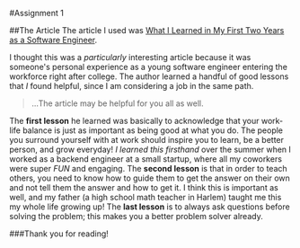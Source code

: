 #Assignment 1

##The Article
The article I used was [What I Learned in My First Two Years as a Software Engineer](https://blog.usejournal.com/what-i-learned-in-my-first-two-years-as-a-software-engineer-4e374fdcf0fd).

I thought this was a *particularly* interesting article because it was someone's personal experience as a young software engineer entering the workforce right after college. The author learned a handful of good lessons that *I* found helpful, since I am considering a job in the same path.
>...The article may be helpful for you all as well.

The **first lesson** he learned was basically to acknowledge that your work-life balance is just as important as being good at what you do. The people you surround yourself with at work should inspire you to learn, be a better person, and grow everyday! *I learned this firsthand* over the summer when I worked as a backend engineer at a small startup, where all my coworkers were super *FUN* and engaging. The **second lesson** is that in order to teach others, you need to know how to guide them to get the answer on their own and not tell them the answer and how to get it. I think this is important as well, and my father (a high school math teacher in Harlem) taught me this my whole life growing up! The **last lesson** is to always ask questions before solving the problem; this makes you a better problem solver already.

###Thank you for reading!

